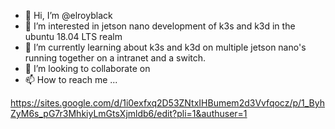 - 👋 Hi, I’m @elroyblack
- 👀 I’m interested in jetson nano development of k3s and k3d in the ubuntu 18.04 LTS realm
- 🌱 I’m currently learning about k3s and k3d on multiple jetson nano's running together on a intranet and a switch.
- 💞️ I’m looking to collaborate on 
- 📫 How to reach me ...

<!---
elroyblack/elroyblack is a ✨ special ✨ repository because its `README.md` (this file) appears on your GitHub profile.
You can click the Preview link to take a look at your changes.
--->
https://sites.google.com/d/1i0exfxq2D53ZNtxIHBumem2d3Vvfqocz/p/1_ByhZyM6s_pG7r3MhkiyLmGtsXjmldb6/edit?pli=1&authuser=1
